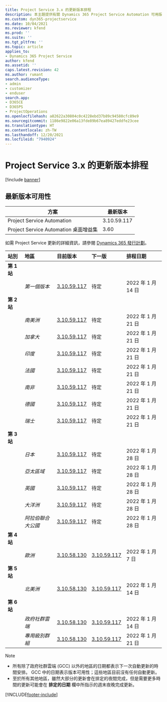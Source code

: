 ```yaml
---
title: Project Service 3.x 的更新版本排程
description: 本主題提供有關 Dynamics 365 Project Service Automation 可用版本與即將發行版本的資訊。
ms.custom: dyn365-projectservice
ms.date: 10/04/2021
ms.reviewer: kfend
ms.prod: ''
ms.suite: ''
ms.tgt_pltfrm: ''
ms.topic: article
applies_to:
- Dynamics 365 Project Service
author: kfend
ms.assetid: ''
caps.latest.revision: 42
ms.author: rumant
search.audienceType:
- admin
- customizer
- enduser
search.app:
- D365CE
- D365PS
- ProjectOperations
ms.openlocfilehash: a82622a30804c0c4228ebd37b89c94580cfc89e9
ms.sourcegitcommit: 1186e9822e06a13fde89b67ea89427eddfe23cee
ms.translationtype: HT
ms.contentlocale: zh-TW
ms.lasthandoff: 12/20/2021
ms.locfileid: "7940924"
---
```

# <a name="update-release-schedule-for-project-service-3x"></a>Project Service 3.x 的更新版本排程

[!include [banner](../includes/psa-now-project-operations.md)]

## <a name="latest-version-availability"></a>最新版本可用性

| 方案  |  最新版本 |
|-------|----|
| Project Service Automation    | 3.10.59.117 |
| Project Service Automation 桌面增益集                | 3.60          |

如需 Project Service 更新的詳細資訊，請參閱 [Dynamics 365 發行計劃](/dynamics365/release-plans/)。 

| 站別  | 地區 | 目前版本 | 下一版 |  排程日期
| :---   | :---   | :---   | :---   |:---   |         
|<strong>第 1 站</strong> | |  |  | |
| | <i>第一個版本</i> | [3.10.59.117](whats-new-ur-38.md) | 待定 | 2022 年 1 月 14 日
|<strong>第 2 站</strong> | |  |  | |
| | <i>南美洲</i> | [3.10.59.117](whats-new-ur-38.md) | 待定 | 2022 年 1 月 21 日
| | <i>加拿大</i> | [3.10.59.117](whats-new-ur-38.md) | 待定 | 2022 年 1 月 21 日
| | <i>印度</i> | [3.10.59.117](whats-new-ur-38.md) | 待定 | 2022 年 1 月 21 日
| | <i>法國</i> | [3.10.59.117](whats-new-ur-38.md) | 待定 | 2022 年 1 月 21 日
| | <i>南非</i> | [3.10.59.117](whats-new-ur-38.md) | 待定 | 2022 年 1 月 21 日
| | <i>德國</i> | [3.10.59.117](whats-new-ur-38.md) | 待定 | 2022 年 1 月 21 日
| | <i>瑞士</i> | [3.10.59.117](whats-new-ur-38.md) | 待定 | 2022 年 1 月 21 日
|<strong>第 3 站</strong> | |  |  | |
| | <i>日本</i> | [3.10.59.117](whats-new-ur-38.md) | 待定 | 2022 年 1 月 28 日
| | <i>亞太區域</i> | [3.10.59.117](whats-new-ur-38.md) | 待定 | 2022 年 1 月 28 日
| | <i>英國</i> | [3.10.59.117](whats-new-ur-38.md) | 待定 | 2022 年 1 月 28 日
| | <i>大洋洲</i> | [3.10.59.117](whats-new-ur-38.md) | 待定 | 2022 年 1 月 28 日
| | <i>阿拉伯聯合大公國</i> | [3.10.59.117](whats-new-ur-38.md) | 待定 | 2022 年 1 月 28 日
|<strong>第 4 站</strong> | |  |  | |
| | <i>歐洲</i> | [3.10.58.130](whats-new-ur-37-5.md) | [3.10.59.117](whats-new-ur-38.md) | 2022 年 1 月 7 日
|<strong>第 5 站</strong> | |  |  | |
| | <i>北美洲</i> | [3.10.58.130](whats-new-ur-37-5.md) | [3.10.59.117](whats-new-ur-38.md) | 2022 年 1 月 14 日
|<strong>第 6 站</strong> | |  |  | |
| | <i>政府社群雲端</i> | [3.10.58.130](whats-new-ur-37-5.md) | [3.10.59.117](whats-new-ur-38.md) | 2022 年 1 月 14 日
| | <i>專用級別群組</i> | [3.10.58.130](whats-new-ur-37-5.md) | [3.10.59.117](whats-new-ur-38.md) | 2022 年 1 月 21 日



>[!Note]
> - 所有除了政府社群雲端 (GCC) 以外的地區的日期都表示下一次自動更新的時間安排。 GCC 中的日期表示版本可用性；這些地區目前沒有任何自動更新。
> - 至於所有其他地區，雖然大部分的更新會在排定的夜間完成，但是需要更多時間的更新可能會在 **排定的日期** 欄中所指示的週末夜晚完成更新。


[!INCLUDE[footer-include](../includes/footer-banner.md)]

